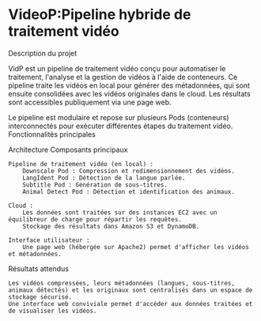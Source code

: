 # VideoP:Pipeline hybride de traitement vidéo
Description du projet

VidP est un pipeline de traitement vidéo conçu pour automatiser le traitement, l'analyse et la gestion de vidéos à l'aide de conteneurs. Ce pipeline traite les vidéos en local pour générer des métadonnées, qui sont ensuite consolidées avec les vidéos originales dans le cloud. Les résultats sont accessibles publiquement via une page web.

Le pipeline est modulaire et repose sur plusieurs Pods (conteneurs) interconnectés pour exécuter différentes étapes du traitement vidéo.
Fonctionnalités principales


Architecture
Composants principaux

    Pipeline de traitement vidéo (en local) :
        Downscale Pod : Compression et redimensionnement des vidéos.
        LangIdent Pod : Détection de la langue parlée.
        Subtitle Pod : Génération de sous-titres.
        Animal Detect Pod : Détection et identification des animaux.

    Cloud :
        Les données sont traitées sur des instances EC2 avec un équilibreur de charge pour répartir les requêtes.
        Stockage des résultats dans Amazon S3 et DynamoDB.

    Interface utilisateur :
        Une page web (hébergée sur Apache2) permet d'afficher les vidéos et métadonnées.

Résultats attendus

    Les vidéos compressées, leurs métadonnées (langues, sous-titres, animaux détectés) et les originaux sont centralisés dans un espace de stockage sécurisé.
    Une interface web conviviale permet d'accéder aux données traitées et de visualiser les vidéos.
